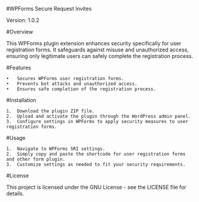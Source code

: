 #WPForms Secure Request Invites

Version: 1.0.2

#Overview

This WPForms plugin extension enhances security specifically for user registration forms. It safeguards against misuse and unauthorized access, ensuring only legitimate users can safely complete the registration process.

#Features

	•	Secures WPForms user registration forms.
	•	Prevents bot attacks and unauthorized access.
	•	Ensures safe completion of the registration process.

#Installation

	1.	Download the plugin ZIP file.
	2.	Upload and activate the plugin through the WordPress admin panel.
	3.	Configure settings in WPForms to apply security measures to user registration forms.

#Usage

	1.	Navigate to WPForms SRI settings.
	2.	Simply copy and paste the shortcode for user registration forms and other form plugin.
	3.	Customize settings as needed to fit your security requirements.

#License

This project is licensed under the GNU License - see the LICENSE file for details.
